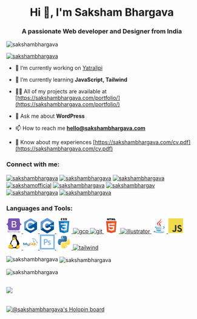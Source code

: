 <h1 align="center">Hi 👋, I'm Saksham Bhargava</h1>
<h3 align="center">A passionate Web developer and Designer from India</h3>

<p align="left"> <img src="https://komarev.com/ghpvc/?username=sakshambhargava&label=Profile%20views&color=0e75b6&style=flat" alt="sakshambhargava" /> </p>

<p align="left"> <a href="https://twitter.com/sakshambhargava" target="blank"><img src="https://img.shields.io/twitter/follow/sakshambhargava?logo=twitter&style=for-the-badge" alt="sakshambhargava" /></a> </p>

- 🔭 I’m currently working on [Yatralipi](https://yatralipi.com/)

- 🌱 I’m currently learning **JavaScript, Tailwind**

- 👨‍💻 All of my projects are available at [https://sakshambhargava.com/portfolio/](https://sakshambhargava.com/portfolio/)

- 💬 Ask me about **WordPress**

- 📫 How to reach me **hello@sakshambhargava.com**

- 📄 Know about my experiences [https://sakshambhargava.com/cv.pdf](https://sakshambhargava.com/cv.pdf)

<h3 align="left">Connect with me:</h3>
<p align="left">
<a href="https://dev.to/sakshambhargava" target="blank"><img align="center" src="https://raw.githubusercontent.com/rahuldkjain/github-profile-readme-generator/master/src/images/icons/Social/devto.svg" alt="sakshambhargava" height="30" width="40" /></a>
<a href="https://twitter.com/sakshambhargava" target="blank"><img align="center" src="https://raw.githubusercontent.com/rahuldkjain/github-profile-readme-generator/master/src/images/icons/Social/twitter.svg" alt="sakshambhargava" height="30" width="40" /></a>
<a href="https://linkedin.com/in/sakshambhargava" target="blank"><img align="center" src="https://raw.githubusercontent.com/rahuldkjain/github-profile-readme-generator/master/src/images/icons/Social/linked-in-alt.svg" alt="sakshambhargava" height="30" width="40" /></a>
<a href="https://fb.com/sakshamofficial" target="blank"><img align="center" src="https://raw.githubusercontent.com/rahuldkjain/github-profile-readme-generator/master/src/images/icons/Social/facebook.svg" alt="sakshamofficial" height="30" width="40" /></a>
<a href="https://instagram.com/sakshambhargava" target="blank"><img align="center" src="https://raw.githubusercontent.com/rahuldkjain/github-profile-readme-generator/master/src/images/icons/Social/instagram.svg" alt="sakshambhargava" height="30" width="40" /></a>
<a href="https://www.codechef.com/users/sakshambhargav" target="blank"><img align="center" src="https://cdn.jsdelivr.net/npm/simple-icons@3.1.0/icons/codechef.svg" alt="sakshambhargav" height="30" width="40" /></a>
<a href="https://www.hackerrank.com/sakshambhargava" target="blank"><img align="center" src="https://raw.githubusercontent.com/rahuldkjain/github-profile-readme-generator/master/src/images/icons/Social/hackerrank.svg" alt="sakshambhargava" height="30" width="40" /></a>
<a href="https://www.leetcode.com/sakshambhargava" target="blank"><img align="center" src="https://raw.githubusercontent.com/rahuldkjain/github-profile-readme-generator/master/src/images/icons/Social/leet-code.svg" alt="sakshambhargava" height="30" width="40" /></a>
</p>

<h3 align="left">Languages and Tools:</h3>
<p align="left"> <a href="https://getbootstrap.com" target="_blank" rel="noreferrer"> <img src="https://raw.githubusercontent.com/devicons/devicon/master/icons/bootstrap/bootstrap-plain-wordmark.svg" alt="bootstrap" width="40" height="40"/> </a> <a href="https://www.cprogramming.com/" target="_blank" rel="noreferrer"> <img src="https://raw.githubusercontent.com/devicons/devicon/master/icons/c/c-original.svg" alt="c" width="40" height="40"/> </a> <a href="https://www.w3schools.com/cpp/" target="_blank" rel="noreferrer"> <img src="https://raw.githubusercontent.com/devicons/devicon/master/icons/cplusplus/cplusplus-original.svg" alt="cplusplus" width="40" height="40"/> </a> <a href="https://www.w3schools.com/css/" target="_blank" rel="noreferrer"> <img src="https://raw.githubusercontent.com/devicons/devicon/master/icons/css3/css3-original-wordmark.svg" alt="css3" width="40" height="40"/> </a> <a href="https://cloud.google.com" target="_blank" rel="noreferrer"> <img src="https://www.vectorlogo.zone/logos/google_cloud/google_cloud-icon.svg" alt="gcp" width="40" height="40"/> </a> <a href="https://git-scm.com/" target="_blank" rel="noreferrer"> <img src="https://www.vectorlogo.zone/logos/git-scm/git-scm-icon.svg" alt="git" width="40" height="40"/> </a> <a href="https://www.w3.org/html/" target="_blank" rel="noreferrer"> <img src="https://raw.githubusercontent.com/devicons/devicon/master/icons/html5/html5-original-wordmark.svg" alt="html5" width="40" height="40"/> </a> <a href="https://www.adobe.com/in/products/illustrator.html" target="_blank" rel="noreferrer"> <img src="https://www.vectorlogo.zone/logos/adobe_illustrator/adobe_illustrator-icon.svg" alt="illustrator" width="40" height="40"/> </a> <a href="https://www.java.com" target="_blank" rel="noreferrer"> <img src="https://raw.githubusercontent.com/devicons/devicon/master/icons/java/java-original.svg" alt="java" width="40" height="40"/> </a> <a href="https://developer.mozilla.org/en-US/docs/Web/JavaScript" target="_blank" rel="noreferrer"> <img src="https://raw.githubusercontent.com/devicons/devicon/master/icons/javascript/javascript-original.svg" alt="javascript" width="40" height="40"/> </a> <a href="https://www.linux.org/" target="_blank" rel="noreferrer"> <img src="https://raw.githubusercontent.com/devicons/devicon/master/icons/linux/linux-original.svg" alt="linux" width="40" height="40"/> </a> <a href="https://www.mysql.com/" target="_blank" rel="noreferrer"> <img src="https://raw.githubusercontent.com/devicons/devicon/master/icons/mysql/mysql-original-wordmark.svg" alt="mysql" width="40" height="40"/> </a> <a href="https://www.photoshop.com/en" target="_blank" rel="noreferrer"> <img src="https://raw.githubusercontent.com/devicons/devicon/master/icons/photoshop/photoshop-line.svg" alt="photoshop" width="40" height="40"/> </a> <a href="https://www.python.org" target="_blank" rel="noreferrer"> <img src="https://raw.githubusercontent.com/devicons/devicon/master/icons/python/python-original.svg" alt="python" width="40" height="40"/> </a> <a href="https://tailwindcss.com/" target="_blank" rel="noreferrer"> <img src="https://www.vectorlogo.zone/logos/tailwindcss/tailwindcss-icon.svg" alt="tailwind" width="40" height="40"/> </a> </p>

<p><img align="left" src="https://github-readme-stats.vercel.app/api/top-langs?username=sakshambhargava&show_icons=true&locale=en&layout=compact" alt="sakshambhargava" /></p>

<p>&nbsp;<img align="center" src="https://github-readme-stats.vercel.app/api?username=sakshambhargava&show_icons=true&locale=en" alt="sakshambhargava" /></p>

<p><img align="center" src="https://github-readme-streak-stats.herokuapp.com/?user=sakshambhargava&" alt="sakshambhargava" /></p>

<br/>  

<div><img src="https://spotify-github-profile.vercel.app/api/view?uid=21awhixnmxj5hhe6fjz3smany&cover_image=true&theme=default&bar_color_cover=true" /></div>  

<br/>  

[![@sakshambhargava's Holopin board](https://holopin.io/api/user/board?user=sakshambhargava)](https://holopin.io/@sakshambhargava)
